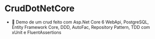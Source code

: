 # CrudDotNetCore
- 👋 Demo de um crud feito com Asp.Net Core 6 WebApi, PostgreSQL, Entity Framework Core, DDD, AutoFac, Repository Pattern, TDD com xUnit e FluentAssertions
